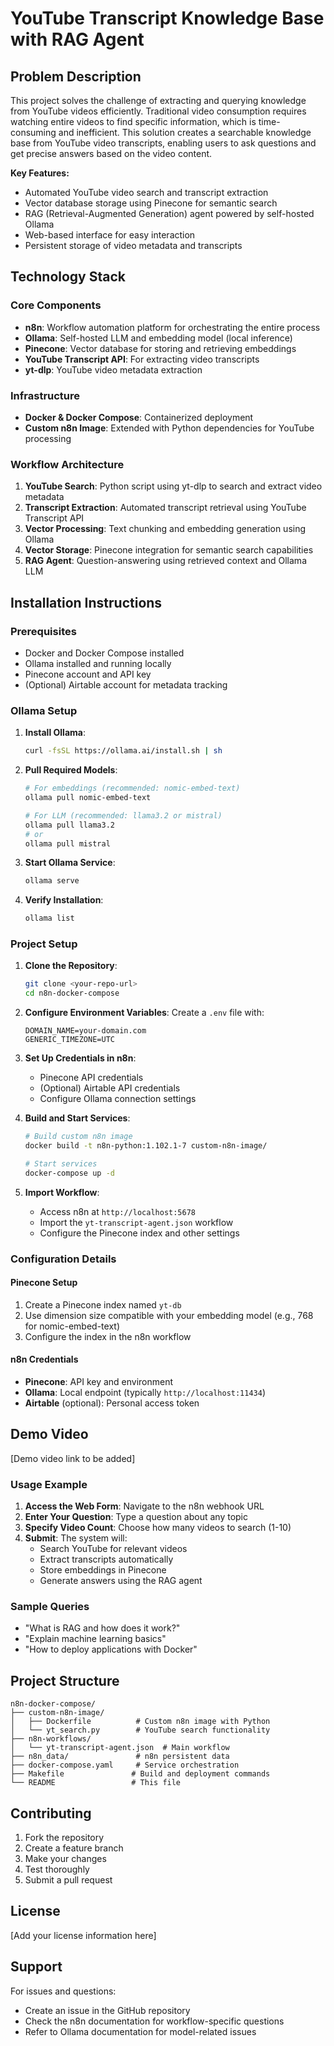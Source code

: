 # YouTube Transcript Knowledge Base with RAG Agent

## Problem Description

This project solves the challenge of extracting and querying knowledge from YouTube videos efficiently. Traditional video consumption requires watching entire videos to find specific information, which is time-consuming and inefficient. This solution creates a searchable knowledge base from YouTube video transcripts, enabling users to ask questions and get precise answers based on the video content.

**Key Features:**
- Automated YouTube video search and transcript extraction
- Vector database storage using Pinecone for semantic search
- RAG (Retrieval-Augmented Generation) agent powered by self-hosted Ollama
- Web-based interface for easy interaction
- Persistent storage of video metadata and transcripts

## Technology Stack

### Core Components
- **n8n**: Workflow automation platform for orchestrating the entire process
- **Ollama**: Self-hosted LLM and embedding model (local inference)
- **Pinecone**: Vector database for storing and retrieving embeddings
- **YouTube Transcript API**: For extracting video transcripts
- **yt-dlp**: YouTube video metadata extraction

### Infrastructure
- **Docker & Docker Compose**: Containerized deployment
- **Custom n8n Image**: Extended with Python dependencies for YouTube processing

### Workflow Architecture
1. **YouTube Search**: Python script using yt-dlp to search and extract video metadata
2. **Transcript Extraction**: Automated transcript retrieval using YouTube Transcript API
3. **Vector Processing**: Text chunking and embedding generation using Ollama
4. **Vector Storage**: Pinecone integration for semantic search capabilities
5. **RAG Agent**: Question-answering using retrieved context and Ollama LLM

## Installation Instructions

### Prerequisites
- Docker and Docker Compose installed
- Ollama installed and running locally
- Pinecone account and API key
- (Optional) Airtable account for metadata tracking

### Ollama Setup

1. **Install Ollama**:
   ```bash
   curl -fsSL https://ollama.ai/install.sh | sh
   ```

2. **Pull Required Models**:
   ```bash
   # For embeddings (recommended: nomic-embed-text)
   ollama pull nomic-embed-text
   
   # For LLM (recommended: llama3.2 or mistral)
   ollama pull llama3.2
   # or
   ollama pull mistral
   ```

3. **Start Ollama Service**:
   ```bash
   ollama serve
   ```

4. **Verify Installation**:
   ```bash
   ollama list
   ```

### Project Setup

1. **Clone the Repository**:
   ```bash
   git clone <your-repo-url>
   cd n8n-docker-compose
   ```

2. **Configure Environment Variables**:
   Create a `.env` file with:
   ```env
   DOMAIN_NAME=your-domain.com
   GENERIC_TIMEZONE=UTC
   ```

3. **Set Up Credentials in n8n**:
   - Pinecone API credentials
   - (Optional) Airtable API credentials
   - Configure Ollama connection settings

4. **Build and Start Services**:
   ```bash
   # Build custom n8n image
   docker build -t n8n-python:1.102.1-7 custom-n8n-image/
   
   # Start services
   docker-compose up -d
   ```

5. **Import Workflow**:
   - Access n8n at `http://localhost:5678`
   - Import the `yt-transcript-agent.json` workflow
   - Configure the Pinecone index and other settings

### Configuration Details

#### Pinecone Setup
1. Create a Pinecone index named `yt-db`
2. Use dimension size compatible with your embedding model (e.g., 768 for nomic-embed-text)
3. Configure the index in the n8n workflow

#### n8n Credentials
- **Pinecone**: API key and environment
- **Ollama**: Local endpoint (typically `http://localhost:11434`)
- **Airtable** (optional): Personal access token

## Demo Video

[Demo video link to be added]

### Usage Example

1. **Access the Web Form**: Navigate to the n8n webhook URL
2. **Enter Your Question**: Type a question about any topic
3. **Specify Video Count**: Choose how many videos to search (1-10)
4. **Submit**: The system will:
   - Search YouTube for relevant videos
   - Extract transcripts automatically
   - Store embeddings in Pinecone
   - Generate answers using the RAG agent

### Sample Queries
- "What is RAG and how does it work?"
- "Explain machine learning basics"
- "How to deploy applications with Docker"

## Project Structure

```
n8n-docker-compose/
├── custom-n8n-image/
│   ├── Dockerfile          # Custom n8n image with Python
│   └── yt_search.py        # YouTube search functionality
├── n8n-workflows/
│   └── yt-transcript-agent.json  # Main workflow
├── n8n_data/               # n8n persistent data
├── docker-compose.yaml     # Service orchestration
├── Makefile               # Build and deployment commands
└── README                 # This file
```

## Contributing

1. Fork the repository
2. Create a feature branch
3. Make your changes
4. Test thoroughly
5. Submit a pull request

## License

[Add your license information here]

## Support

For issues and questions:
- Create an issue in the GitHub repository
- Check the n8n documentation for workflow-specific questions
- Refer to Ollama documentation for model-related issues